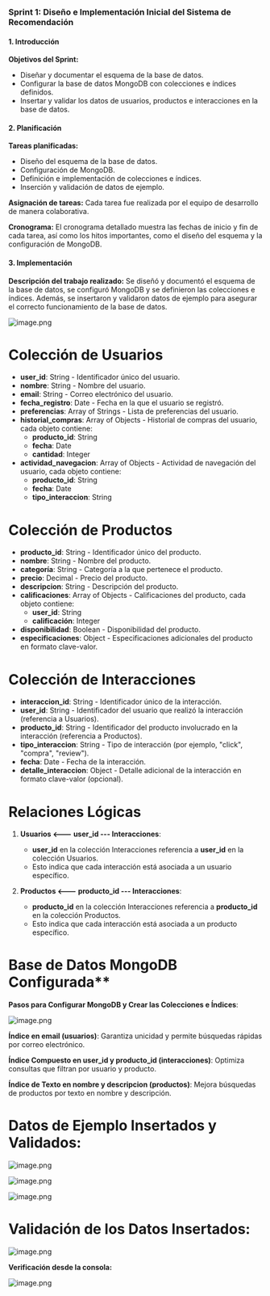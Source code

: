 ### Sprint 1: Diseño e Implementación Inicial del Sistema de Recomendación

#### 1. Introducción

**Objetivos del Sprint:**

-   Diseñar y documentar el esquema de la base de datos.
-   Configurar la base de datos MongoDB con colecciones e índices definidos.
-   Insertar y validar los datos de usuarios, productos e interacciones en la base de datos.

#### 2. Planificación

**Tareas planificadas:**

-   Diseño del esquema de la base de datos.
-   Configuración de MongoDB.
-   Definición e implementación de colecciones e índices.
-   Inserción y validación de datos de ejemplo.

**Asignación de tareas:** Cada tarea fue realizada por el equipo de desarrollo de manera colaborativa.

**Cronograma:** El cronograma detallado muestra las fechas de inicio y fin de cada tarea, así como los hitos importantes, como el diseño del esquema y la configuración de MongoDB.

#### 3. Implementación

**Descripción del trabajo realizado:** Se diseñó y documentó el esquema de la base de datos, se configuró MongoDB y se definieron las colecciones e índices. Además, se insertaron y validaron datos de ejemplo para asegurar el correcto funcionamiento de la base de datos.



![image.png](https://i.postimg.cc/xTxfbrVk/image.png)



# Colección de Usuarios

- **user_id**: String - Identificador único del usuario.
- **nombre**: String - Nombre del usuario.
- **email**: String - Correo electrónico del usuario.
- **fecha_registro**: Date - Fecha en la que el usuario se registró.
- **preferencias**: Array of Strings - Lista de preferencias del usuario.
- **historial_compras**: Array of Objects - Historial de compras del usuario, cada objeto contiene:
  - **producto_id**: String
  - **fecha**: Date
  - **cantidad**: Integer
- **actividad_navegacion**: Array of Objects - Actividad de navegación del usuario, cada objeto contiene:
  - **producto_id**: String
  - **fecha**: Date
  - **tipo_interaccion**: String

# Colección de Productos

- **producto_id**: String - Identificador único del producto.
- **nombre**: String - Nombre del producto.
- **categoría**: String - Categoría a la que pertenece el producto.
- **precio**: Decimal - Precio del producto.
- **descripcion**: String - Descripción del producto.
- **calificaciones**: Array of Objects - Calificaciones del producto, cada objeto contiene:
  - **user_id**: String
  - **calificación**: Integer
- **disponibilidad**: Boolean - Disponibilidad del producto.
- **especificaciones**: Object - Especificaciones adicionales del producto en formato clave-valor.

# Colección de Interacciones

- **interaccion_id**: String - Identificador único de la interacción.
- **user_id**: String - Identificador del usuario que realizó la interacción (referencia a Usuarios).
- **producto_id**: String - Identificador del producto involucrado en la interacción (referencia a Productos).
- **tipo_interaccion**: String - Tipo de interacción (por ejemplo, "click", "compra", "review").
- **fecha**: Date - Fecha de la interacción.
- **detalle_interaccion**: Object - Detalle adicional de la interacción en formato clave-valor (opcional).

# Relaciones Lógicas

1. **Usuarios <--- user_id --- Interacciones**:
   - **user_id** en la colección Interacciones referencia a **user_id** en la colección Usuarios.
   - Esto indica que cada interacción está asociada a un usuario específico.

2. **Productos <--- producto_id --- Interacciones**:
   - **producto_id** en la colección Interacciones referencia a **producto_id** en la colección Productos.
   - Esto indica que cada interacción está asociada a un producto específico.



# Base de Datos MongoDB Configurada**

**Pasos para Configurar MongoDB y Crear las Colecciones e Índices**:


![image.png](https://i.postimg.cc/QCSfdkP7/image.png)



**Índice en email (usuarios)**: Garantiza unicidad y permite búsquedas rápidas por correo electrónico.

**Índice Compuesto en user_id y producto_id (interacciones)**: Optimiza consultas que filtran por usuario y producto.

**Índice de Texto en nombre y descripcion (productos)**: Mejora búsquedas de productos por texto en nombre y descripción.


# Datos de Ejemplo Insertados y Validados:

![image.png](https://i.postimg.cc/8C1shRnc/image.png)



![image.png](https://i.postimg.cc/CMWGb2CK/image.png)



![image.png](https://i.postimg.cc/nVQ7Vk8f/image.png)


# Validación de los Datos Insertados:


![image.png](https://i.postimg.cc/VvcNkXMz/image.png)


**Verificación desde la consola:**


![image.png](https://i.postimg.cc/cLj0JQyP/image.png)
